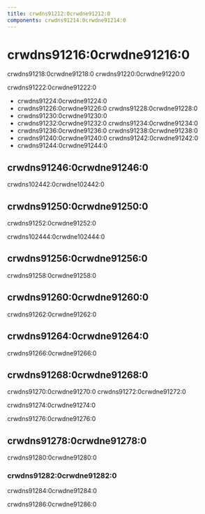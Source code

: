 ```yaml
---
title: crwdns91212:0crwdne91212:0
components: crwdns91214:0crwdne91214:0
---
```


# crwdns91216:0crwdne91216:0

<p class="description">crwdns91218:0crwdne91218:0 crwdns91220:0crwdne91220:0</p>

crwdns91222:0crwdne91222:0

- crwdns91224:0crwdne91224:0
- crwdns91226:0crwdne91226:0 crwdns91228:0crwdne91228:0
- crwdns91230:0crwdne91230:0
- crwdns91232:0crwdne91232:0 crwdns91234:0crwdne91234:0
- crwdns91236:0crwdne91236:0 crwdns91238:0crwdne91238:0
- crwdns91240:0crwdne91240:0 crwdns91242:0crwdne91242:0
- crwdns91244:0crwdne91244:0

## crwdns91246:0crwdne91246:0

crwdns102442:0crwdne102442:0

## crwdns91250:0crwdne91250:0

crwdns91252:0crwdne91252:0

crwdns102444:0crwdne102444:0

## crwdns91256:0crwdne91256:0

crwdns91258:0crwdne91258:0

## crwdns91260:0crwdne91260:0

crwdns91262:0crwdne91262:0

## crwdns91264:0crwdne91264:0

crwdns91266:0crwdne91266:0

## crwdns91268:0crwdne91268:0

crwdns91270:0crwdne91270:0 crwdns91272:0crwdne91272:0

crwdns91274:0crwdne91274:0

crwdns91276:0crwdne91276:0

## crwdns91278:0crwdne91278:0

crwdns91280:0crwdne91280:0

### crwdns91282:0crwdne91282:0

crwdns91284:0crwdne91284:0

crwdns91286:0crwdne91286:0